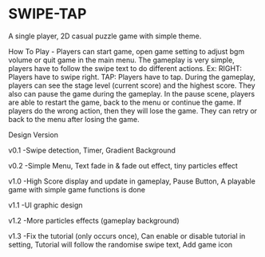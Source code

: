 # SWIPE-TAP
A single player, 2D casual puzzle game with simple theme.

How To Play - Players can start game, open game setting to adjust bgm volume or quit game in the main menu. The gameplay is very simple, players have to follow the swipe text to do different actions. Ex: RIGHT: Players have to swipe right. TAP: Players have to tap. During the gameplay, players can see the stage level (current score) and the highest score. They also can pause the game during the gameplay. In the pause scene, players are able to restart the game, back to the menu or continue the game. If players do the wrong action, then they will lose the game. They can retry or back to the menu after losing the game. 

Design Version

v0.1
-Swipe detection, Timer, Gradient Background

v0.2
-Simple Menu, Text fade in & fade out effect, tiny particles effect

v1.0
-High Score display and update in gameplay, Pause Button, A playable game with simple game functions is done

v1.1
-UI graphic design 

v1.2
-More particles effects (gameplay background)

v1.3
-Fix the tutorial (only occurs once), Can enable or disable tutorial in setting, Tutorial will follow the randomise swipe text, Add game icon

